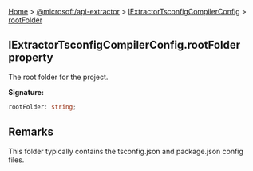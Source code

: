 [Home](./index) &gt; [@microsoft/api-extractor](./api-extractor.md) &gt; [IExtractorTsconfigCompilerConfig](./api-extractor.iextractortsconfigcompilerconfig.md) &gt; [rootFolder](./api-extractor.iextractortsconfigcompilerconfig.rootfolder.md)

## IExtractorTsconfigCompilerConfig.rootFolder property

The root folder for the project.

<b>Signature:</b>

```typescript
rootFolder: string;
```

## Remarks

This folder typically contains the tsconfig.json and package.json config files.


